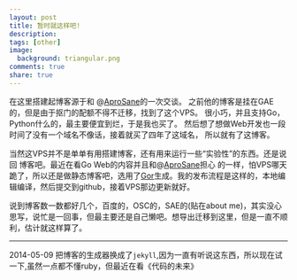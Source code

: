 ```yaml
---
layout: post
title: 暂时就这样吧!
description: 
tags: [other]
image:
  background: triangular.png
comments: true
share: true
---
```

  在这里搭建起博客源于和 @[AproSane](http://www.kochiya.me)的一次交谈。
之前他的博客是挂在GAE的，但是由于抠门的配额不得不迁移，找到了这个VPS。
很小巧，并且支持Go，Python什么的，最主要便宜到烂，于是我也买了。
然后想了想做Web开发也一段时间了没有一个域名不像话，接着就买了四年了这域名，
所以就有了这博客。

  当然这VPS并不是单单有用搭建博客，还有用来运行一些“实验性”的东西。还是说回
博客吧。最近在看Go Web的内容并且和@[AproSane](http://www.kochiya.me)担心
的一样，怕VPS哪天跪了，所以还是做静态博客吧，选用了[Gor](https://github.com/wendal/gor)生成。我的发布流程是这样的，本地编辑编译，然后提交到github，接着VPS那边更新就好。

  说到博客数一数都好几个，百度的，OSC的，SAE的(贴在about me)，其实没心思写，说忙是一回事，但最主要还是自己懒吧。想导出迁移到这里，但是一直不顺利，估计就这样算了。

---
 2014-05-09 把博客的生成器换成了`jekyll`,因为一直有听说这东西，所以现在试一下,虽然一点都不懂ruby，但最近在看《代码的未来》
